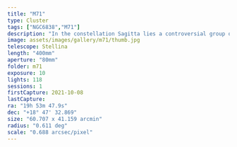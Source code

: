 ```yaml
---
title: "M71"
type: Cluster
tags: ["NGC6838","M71"]
description: "In the constellation Sagitta lies a controversial group of stars that might be a dense open star cluster, or may be an unusually loose globular cluster. Either way it's home to 20,000, many of which shine a distinctive gold color."
image: assets/images/gallery/m71/thumb.jpg
telescope: Stellina
length: "400mm"
aperture: "80mm"
folder: m71
exposure: 10
lights: 118
sessions: 1
firstCapture: 2021-10-08 
lastCapture:
ra: "19h 53m 47.9s"
dec: "+18° 47' 32.869"
size: "60.707 x 41.159 arcmin"
radius: "0.611 deg"
scale: "0.688 arcsec/pixel"
---
```


